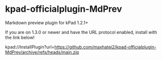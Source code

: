 # kpad-officialplugin-MdPrev
Markdown preview plugin for kPad 1.2.1+

If you are on 1.3.0 or newer and have the URL protocol enabled, install with the link below!

kpad://InstallPlugin?url=https://github.com/maxhatei2/kpad-officialplugin-MdPrev/archive/refs/heads/main.zip
